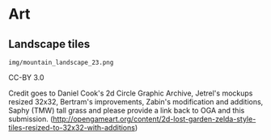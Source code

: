 Art
===

Landscape tiles
---------------

    img/mountain_landscape_23.png

CC-BY 3.0

Credit goes to Daniel Cook's 2d Circle Graphic Archive, Jetrel's mockups resized 32x32, Bertram's improvements, Zabin's modification and additions, Saphy (TMW) tall grass and please provide a link back to OGA and this submission. (http://opengameart.org/content/2d-lost-garden-zelda-style-tiles-resized-to-32x32-with-additions)
